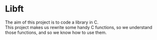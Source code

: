 # Libft
The aim of this project is to code a library in C.  
This project makes us rewrite some handy C functions, so we understand those functions, and so we know how to use them.

